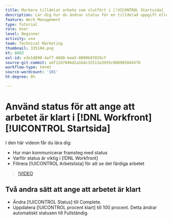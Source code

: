 ```yaml
---
title: Markera tilldelat arbete som slutfört i [!UICONTROL Startsida]
description: Lär dig hur du ändrar status för en tilldelad uppgift eller ett tilldelat problem för att ange att den är slutförd via [!UICONTROL Arbetslista]. Filtrera sedan listan så att endast slutfört arbete visas.
feature: Work Management
type: Tutorial
role: User
level: Beginner
activity: use
team: Technical Marketing
thumbnail: 335104.png
kt: 8803
exl-id: e3e1d890-4af7-4688-bee5-0099b97829cf
source-git-commit: adf12d7846d2a1b4c32513a3955c080905044576
workflow-type: tm+mt
source-wordcount: '101'
ht-degree: 0%

---
```


# Använd status för att ange att arbetet är klart i [!DNL Workfront] [!UICONTROL Startsida]

I den här videon får du lära dig:

* Hur man kommunicerar framsteg med status
* Varför status är viktig i [!DNL  Workfront]
* Filtrera [!UICONTROL Arbetslista] för att se det färdiga arbetet

>[!VIDEO](https://video.tv.adobe.com/v/335104/?quality=12)


## Två andra sätt att ange att arbetet är klart

* Ändra [!UICONTROL Status] till Complete.
* Uppdatera [!UICONTROL procent klart] till 100 procent. Detta ändrar automatiskt statusen till Fullständig.

<!---
learn more URLs
--->
